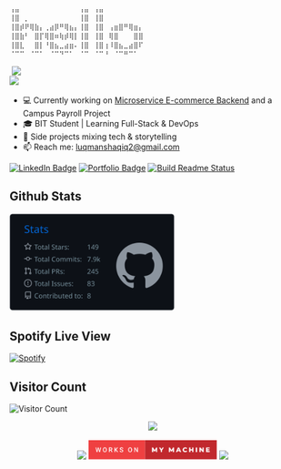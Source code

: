 ```
⢠⣤⠀⠀⠀⠀⠀⠀⠀⠀⠀⠀⠀⠀⢠⣤⠀⢠⣤⠀⠀⠀⠀⠀⠀⠀⠀
⢸⣿⠀⡀⠀⠀⠀⠀⠀⠀⠀⠀⠀⠀⢸⣿⠀⢸⣿⠀⠀⠀⠀⠀⠀⠀⠀
⢸⣿⡾⠟⢿⣷⡄⢀⣴⡿⠛⢿⣦⡄⢸⣿⠀⢸⣿⠀⢠⣶⣿⠛⢿⣶⡄
⢸⣿⣷⠃⠀⣿⡏⢿⣿⠶⢷⡾⢿⡇⢸⣿⠀⢸⣿⠀⢿⣿⠀⠀⠀⣿⣿
⢸⣿⣇⠀⠀⣿⡇⠘⣿⣦⣀⣴⣶⠄⢸⣿⠀⢸⣿⢰⠸⣿⣦⣀⣴⣿⠏
⠈⠉⠉⠀⠈⠉⠁⠀⠈⠉⠙⠉⠁⠀⠈⠉⠀⠈⠉⠘⠀⠈⠉⠛⠉⠁⠀
```


<img align="right" width="500" src="[https://i.gifer.com/embedded/download/5eKX.gif](https://i.gifer.com/embedded/download/5eKX.gif)" />
<br/>
<img src="https://readme-typing-svg.herokuapp.com/?color=016EEA&height=18&width=300&vCenter=true&lines=Luka;Full+Stack+Student;Story+Writer+%26+Creative+Thinker" />

<ul>
  <li> 💻 Currently working on <a href="https://github.com/">Microservice E-commerce Backend</a> and a Campus Payroll Project</a> </li>
  <li> 🎓 BIT Student | Learning Full-Stack & DevOps </li>
  <li> 🔭 Side projects mixing tech & storytelling </li>
  <li> 📫 Reach me: <a href="mailto:luqmanshaqiq2@gmail.com">luqmanshaqiq2@gmail.com</a> </li>
</ul>

<p>
<a href="https://www.linkedin.com/in/"><img src="https://img.shields.io/badge/-LinkedIn-0077B5?style=flat-square&amp;labelColor=0077B5&amp;logo=LinkedIn" alt="LinkedIn Badge"></a>
<a href="https://github.com/"><img src="https://img.shields.io/badge/-Portfolio-black?style=flat-square&amp;logo=github" alt="Portfolio Badge"></a>
<a href="#"><img src="https://github.com/8BitJonny/8BitJonny/actions/workflows/main.yml/badge.svg" alt="Build Readme Status"></a>
</p>

## Github Stats

<img width="290" src="https://raw.githubusercontent.com/8BitJonny/8BitJonny/master/profile-summary-card-output/github_dark/3-stats.svg"> 


## Spotify Live View
[![Spotify](https://github-spotify-live.vercel.app/api/spotify)](https://open.spotify.com/)

## Visitor Count
![Visitor Count](https://profile-counter.glitch.me/Luka/count.svg)

<p align="center">
  <img src="https://readme-typing-svg.herokuapp.com/?center=true&vCenter=true&color=016EEA&width=800&lines=This+page+is+best+viewed+in+dark+mode.;Hope+you+enjoy!;Now+let's+get+back+to+coding+%26+creating" />
</p>

<p align="center">
  <img height="33.9px" src="https://forthebadge.com/images/badges/built-with-love.svg">
  <img height="33.9px" src="https://github.com/8BitJonny/8BitJonny/blob/master/worksOnMyMachine.svg">
  <img height="33.9px" src="https://forthebadge.com/images/badges/makes-people-smile.svg">
</p>


